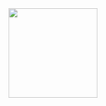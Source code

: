 <div align="center">
<a href="https://github.com/hescoval">
<img height="180em" src="https://github-readme-stats.vercel.app/api?username=hescoval&theme=dark&show_icons=true&include_all_commits=trye&count_private=true"/>
</div>

